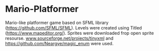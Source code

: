 # Mario-Platformer
Mario-like platformer game based on SFML library (https://github.com/SFML/SFML). Levels were created using Titled (https://www.mapeditor.org/). Sprites were downloaded frop open sprite resourse. www.sourceforge.net/projects/tinyxml and https://github.com/Neargye/magic_enum were used.
